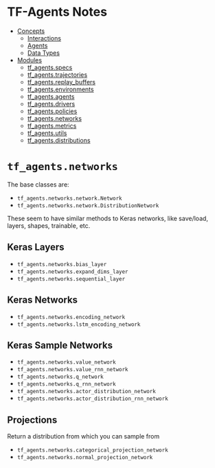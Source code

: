 # TF-Agents Notes

  - [Concepts](./concepts.md)
    - [Interactions](./concepts.md#Interactions)
    - [Agents](./concepts.md#Agents)
    - [Data Types](./concepts.md#data-types)
  - [Modules](./modules.md)
    - [tf_agents.specs](./tfagents_specs.md)
    - [tf_agents.trajectories](./tfagents_trajectories.md)
    - [tf_agents.replay_buffers](./tfagents_replay_buffers.md)
    - [tf_agents.environments](./tfagents_environments.md)
    - [tf_agents.agents](./tfagents_agents.md)
    - [tf_agents.drivers](./tfagents_drivers.md)
    - [tf_agents.policies](./tfagents_policies.md)
    - [tf_agents.networks](./tfagents_networks.md)
    - [tf_agents.metrics](./tfagents_metrics.md)
    - [tf_agents.utils](./tfagents_utils.md)
    - [tf_agents.distributions](./tfagents_distributions.md)

# `tf_agents.networks`

The base classes are:

  - `tf_agents.networks.network.Network`
  - `tf_agents.networks.network.DistributionNetwork`

These seem to have similar methods to Keras networks, like save/load, layers, shapes, trainable, etc.

## Keras Layers

  - `tf_agents.networks.bias_layer`
  - `tf_agents.networks.expand_dims_layer`
  - `tf_agents.networks.sequential_layer`

## Keras Networks

  - `tf_agents.networks.encoding_network`
  - `tf_agents.networks.lstm_encoding_network`

## Keras Sample Networks

  - `tf_agents.networks.value_network`
  - `tf_agents.networks.value_rnn_network`
  - `tf_agents.networks.q_network`
  - `tf_agents.networks.q_rnn_network`
  - `tf_agents.networks.actor_distribution_network`
  - `tf_agents.networks.actor_distribution_rnn_network`

## Projections

Return a distribution from which you can sample from

  - `tf_agents.networks.categorical_projection_network`
  - `tf_agents.networks.normal_projection_network`

